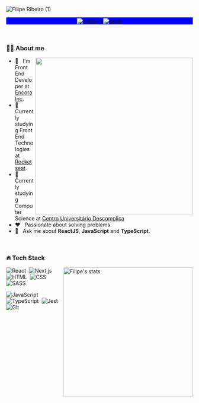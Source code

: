 
![Filipe Ribeiro (1)](https://user-images.githubusercontent.com/53796755/166116087-64e89c02-f021-4e04-8a2f-e6ebd0069165.png)


<!-- <h1 align="center">Hi, I'm Filipe Ribeiro! <img src="https://raw.githubusercontent.com/kaueMarques/kaueMarques/master/hi.gif" width="30px"></h1> -->

<p align="center" style="background:blue">
  <a href="https://www.linkedin.com/in/filiperpaiva/" target="_blank">
    <img align="center" src="https://img.shields.io/badge/-filiperpaiva-0a66c2?style=flat-square&logo=Linkedin&logoColor=white" alt="linkedin"/>
  </a>
  <a href="mailto:filipepaiva240@gmail.com">
    <img align="center" src="https://img.shields.io/badge/-filipepaiva240-0a66c2?style=flat-square&logo=Gmail&logoColor=white" alt="gmail"/>
  </a>
</p>

<br />


### 👨🏾‍ About me

<img align="right" width="425em" src="https://github-readme-stats.vercel.app/api?username=goncadanilo&count_private=true&theme=algolia&include_all_commits=true"/>

- 🔭 &nbsp; I'm Front End Developer at [Encora Inc](https://www.grupoboticario.com.br/).
- 🚀 &nbsp; Currently studying Front End Technologies at [Rocketseat](https://app.rocketseat.com.br/me/filiperpaiva).
- 🚀 &nbsp; Currently studying Computer Science at [Centro Universitário Descomplica](https://descomplica.com.br/)
- ❤️ &nbsp; Passionate about solving problems.
- 💬 &nbsp; Ask me about **ReactJS**, **JavaScript** and **TypeScript**.

<br />

### 🔥 Tech Stack

<img align="right" width="350em" src="https://github-readme-stats.vercel.app/api/top-langs/?username=ribeiro240&layout=compact&theme=algolia" alt="Filipe's stats"/>

![React](https://img.shields.io/badge/-ReactJS-05122A?style=flat-square&logo=react)&nbsp;
![Next.js](https://img.shields.io/badge/-Next.js-05122A?style=flat-square&logo=next.js)&nbsp;
![HTML](https://img.shields.io/badge/-HTML-05122A?style=flat-square&logo=HTML5)&nbsp;
![CSS](https://img.shields.io/badge/-CSS-05122A?style=flat-square&logo=CSS3&logoColor=1572B6)&nbsp;
![SASS](https://img.shields.io/badge/-SASS-05122A?style=flat-square&logo=SASS)&nbsp;

![JavaScript](https://img.shields.io/badge/-JavaScript-05122A?style=flat-square&logo=JavaScript)&nbsp;
![TypeScript](https://img.shields.io/badge/-TypeScript-05122A?style=flat-square&logo=TypeScript)&nbsp;
![Jest](https://img.shields.io/badge/-Jest-05122A?style=flat-square&logo=jest&logoColor=orange)&nbsp;
![Git](https://img.shields.io/badge/-Git-05122A?style=flat-square&logo=git)&nbsp;
